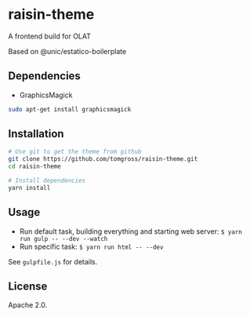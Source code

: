 # raisin-theme
A frontend build for OLAT

Based on  @unic/estatico-boilerplate

## Dependencies

 - GraphicsMagick
 
```bash
sudo apt-get install graphicsmagick
```

## Installation

```bash
# Use git to get the theme from github
git clone https://github.com/tomgross/raisin-theme.git
cd raisin-theme

# Install dependencies
yarn install

```

## Usage

- Run default task, building everything and starting web server: `$ yarn run gulp -- --dev --watch`
- Run specific task: `$ yarn run html -- --dev`

See `gulpfile.js` for details.

## License

Apache 2.0.
